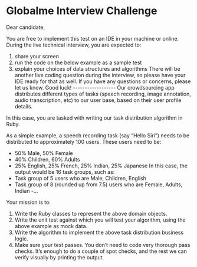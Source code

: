 # Globalme Interview Challenge


Dear candidate,

You are free to implement this test on an IDE in your machine or online. During the live technical interview, you are expected to:

1. share your screen
2. run the code on the below example as a sample test
3. explain your choices of data structures and algorithms
There will be another live coding question during the interview, so please have your IDE ready for that as well.
If you have any questions or concerns, please let us know.
Good luck! ------------------
Our crowdsourcing app distributes different types of tasks (speech recording, image annotation, audio transcription, etc) to our user base, based on their user profile details.

In this case, you are tasked with writing our task distribution algorithm in ​Ruby​.

As a simple example, a speech recording ​task​ (say “Hello Siri”) needs to be distributed to approximately 100 ​users​. These users need to be:

- 50% Male, 50% Female
- 40% Children, 60% Adults
- 25% English, 25% French, 25% Indian, 25% Japanese
In this case, the output would be 16 ​task groups​, such as:
- Task group of 5 users who are Male, Children, English
- Task group of 8 (rounded up from 7.5) users who are Female, Adults, Indian -...

Your mission is to:
1. Write the Ruby classes to represent the above domain objects.
2. Write the unit test against which you will test your algorithm, using the above example as
mock data.
3. Write the algorithm to implement the above task distribution business logic.
4. Make sure your test passes. You don’t need to code very thorough pass checks. It’s
enough to do a couple of spot checks, and the rest we can verify visually by printing the output.